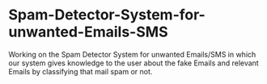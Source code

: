 # Spam-Detector-System-for-unwanted-Emails-SMS
Working on the Spam Detector System for unwanted Emails/SMS in which our system gives knowledge to the user about the fake Emails and relevant Emails by classifying that mail spam or not.
